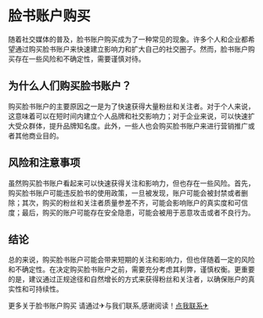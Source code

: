 # 脸书账户购买

随着社交媒体的普及，脸书账户购买成为了一种常见的现象。许多个人和企业都希望通过购买脸书账户来快速建立影响力和扩大自己的社交圈子。然而，脸书账户购买存在一些风险和不确定性，需要谨慎对待。

## 为什么人们购买脸书账户？

购买脸书账户的主要原因之一是为了快速获得大量粉丝和关注者。对于个人来说，这意味着可以在短时间内建立个人品牌和社交影响力；对于企业来说，可以快速扩大受众群体，提升品牌知名度。此外，一些人也会购买脸书账户来进行营销推广或者其他商业目的。

## 风险和注意事项

虽然购买脸书账户看起来可以快速获得关注和影响力，但也存在一些风险。首先，购买脸书账户可能违反脸书的使用政策，一旦被发现，账户可能会被封禁或者删除；其次，购买的粉丝和关注者质量参差不齐，可能会影响账户的真实度和可信度；最后，购买的账户可能存在安全隐患，可能会被用于恶意攻击或者不良行为。

## 结论

总的来说，购买脸书账户可能会带来短期的关注和影响力，但也伴随着一定的风险和不确定性。在决定购买脸书账户之前，需要充分考虑其利弊，谨慎权衡。更重要的是，建议通过正规途径和自然增长的方式来获得粉丝和关注者，以确保账户的真实性和可持续性。

更多关于脸书账户购买 请通过✈与我们联系,感谢阅读！[点我联系✈](https://in.G208.com)